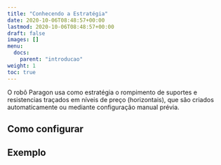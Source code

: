 ```yaml
---
title: "Conhecendo a Estratégia"
date: 2020-10-06T08:48:57+00:00
lastmod: 2020-10-06T08:48:57+00:00
draft: false
images: []
menu:
  docs:
    parent: "introducao"
weight: 1
toc: true
---
```


O robô Paragon usa como estratégia o rompimento de suportes e resistencias traçados em níveis de preço (horizontais), que são criados automaticamente ou mediante configuração manual prévia.

## Como configurar

## Exemplo 